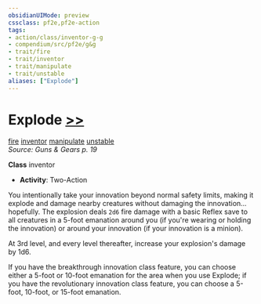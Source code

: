 ```yaml
---
obsidianUIMode: preview
cssclass: pf2e,pf2e-action
tags:
- action/class/inventor-g-g
- compendium/src/pf2e/g&g
- trait/fire
- trait/inventor
- trait/manipulate
- trait/unstable
aliases: ["Explode"]
---
```

# Explode [>>](chapter-9-playing-the-game.md#Actions "Two-Action")
[fire](fire.md "Fire Energy & Element Trait")  [inventor](Reference/Rules/Traits/inventor-g-g.md "Inventor Class Trait")  [manipulate](manipulate.md "Manipulate General Trait")  [unstable](unstable-g-g.md "Unstable  Trait")  
*Source: Guns & Gears p. 19*  

**Class** inventor
- **Activity**: Two-Action

You intentionally take your innovation beyond normal safety limits, making it explode and damage nearby creatures without damaging the innovation... hopefully. The explosion deals `2d6` fire damage with a basic Reflex save to all creatures in a 5-foot emanation around you (if you're wearing or holding the innovation) or around your innovation (if your innovation is a minion).

At 3rd level, and every level thereafter, increase your explosion's damage by 1d6.

If you have the breakthrough innovation class feature, you can choose either a 5-foot or 10-foot emanation for the area when you use Explode; if you have the revolutionary innovation class feature, you can choose a 5-foot, 10-foot, or 15-foot emanation.